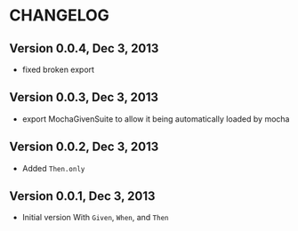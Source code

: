 # CHANGELOG

## Version 0.0.4, Dec 3, 2013
* fixed broken export

## Version 0.0.3, Dec 3, 2013
* export MochaGivenSuite to allow it being automatically loaded by mocha

## Version 0.0.2, Dec 3, 2013
* Added `Then.only`

## Version 0.0.1, Dec 3, 2013
* Initial version With `Given`, `When`, and `Then`
